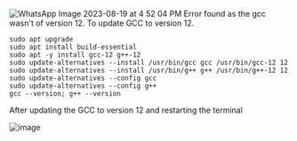 ![WhatsApp Image 2023-08-19 at 4 52 04 PM](https://github.com/ani171/pes_asic_class/assets/97838595/74d00fa2-3ffa-444d-a243-6566a2b010a1)
Error found as the gcc wasn't of version 12. To update GCC to version 12.

```sudo apt update
sudo apt upgrade
sudo apt install build-essential
sudo apt -y install gcc-12 g++-12
sudo update-alternatives --install /usr/bin/gcc gcc /usr/bin/gcc-12 12
sudo update-alternatives --install /usr/bin/g++ g++ /usr/bin/g++-12 12
sudo update-alternatives --config gcc
sudo update-alternatives --config g++
gcc --version; g++ --version
```
After updating the GCC to version 12 and restarting the terminal

![image](https://github.com/ani171/pes_asic_class/assets/97838595/cf717c06-1e7f-4499-8b2e-21a5ac0edbe1)


